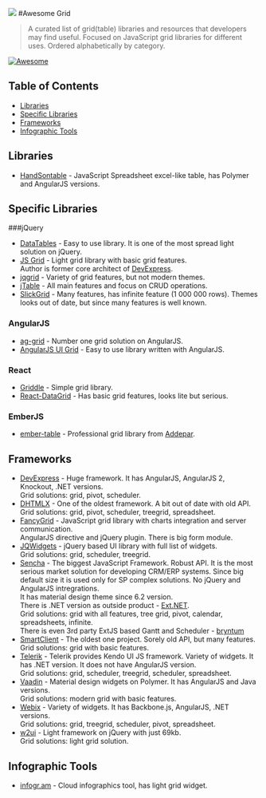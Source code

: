 ![](http://fancygrid.com/img/awesome.png)
#Awesome Grid

> A curated list of grid(table) libraries and resources that developers may find useful. Focused on JavaScript grid libraries for different uses. Ordered alphabetically by category.

[![Awesome](https://cdn.rawgit.com/sindresorhus/awesome/d7305f38d29fed78fa85652e3a63e154dd8e8829/media/badge.svg)](https://github.com/sindresorhus/awesome)

## Table of Contents
*  [Libraries](#libraries)
*  [Specific Libraries](#specific-libraries)
*  [Frameworks](#frameworks)
*  [Infographic Tools](#infographic-tools)

## Libraries
* [HandSontable](http://handsontable.com/) - JavaScript Spreadsheet excel-like table, has Polymer and AngularJS versions.

## Specific Libraries
###jQuery
* [DataTables](http://datatables.net/) - Easy to use library. It is one of the most spread light solution on jQuery.
* [JS Grid](http://js-grid.com/) - Light grid library with basic grid features.  
Author is former core architect of [DevExpress](http://js.devexpress.com/).
* [jqgrid](http://trirand.com/) - Variety of grid features, but not modern themes.
* [jTable](https://github.com/hikalkan/jtable) - All main features and focus on CRUD operations.
* [SlickGrid](https://github.com/mleibman/SlickGrid) - Many features, has infinite feature (1 000 000 rows). Themes looks out of date,
but since many features is well known.

### AngularJS
* [ag-grid](http://ag-grid.com/) - Number one grid solution on AngularJS.
* [AngularJS UI Grid](http://ui-grid.info/) - Easy to use library written with AngularJS.

### React
* [Griddle](http://griddlegriddle.github.io/Griddle/) - Simple grid library.
* [React-DataGrid](http://zippyui.com/react-datagrid/) - Has basic grid features, looks lite but serious.
  
### EmberJS
* [ember-table](https://github.com/addepar/ember-table) - Professional grid library from [Addepar](https://www.addepar.com/).  

## Frameworks
* [DevExpress](http://js.devexpress.com/) - Huge framework. It has AngularJS, AngularJS 2, Knockout, .NET versions.  
Grid solutions: grid, pivot, scheduler.
* [DHTMLX](http://dhtmlx.com/) - One of the oldest framework. A bit out of date with old API.  
Grid solutions: grid, pivot, scheduler, treegrid, spreadsheet.
* [FancyGrid](http://www.fancygrid.com/) - JavaScript grid library with charts integration and server communication.  
AngularJS directive and jQuery plugin. There is big form module.  
* [JQWidgets](http://www.jqwidgets.com/) - jQuery based UI library with full list of widgets.  
Grid solutions: grid, scheduler, treegrid.
* [Sencha](http://sencha.com/) - The biggest JavaScript Framework. Robust API. It is the most serious market solution for developing  CRM/ERP systems. Since big default size it is used only for SP complex solutions. No jQuery and AngularJS intregrations.  
It has material design theme since 6.2 version.  
There is .NET version as outside product - [Ext.NET](http://ext.net/).  
Grid solutions: grid with all features, tree grid, pivot, calendar, spreadsheets, infinite.  
There is even 3rd party ExtJS based Gantt and Scheduler - [bryntum](http://bryntum.com)
* [SmartClient](http://www.smartclient.com/) - The oldest one project. Sorely old API, but many features.  
Grid solutions: grid with basic features.
* [Telerik](http://www.telerik.com/) - Telerik provides Kendo UI JS framework. Variety of widgets. It has .NET version. It does not have AngularJS version.  
Grid solutions: grid, scheduler, treegrid, scheduler, spreadsheet.
* [Vaadin](http://vaadin.com/) - Material design widgets on Polymer. It has AngularJS and Java versions.  
Grid solutions: modern grid with basic features.
* [Webix](http://webix.com/) - Variety of widgets. It has Backbone.js, AngularJS, .NET versions.  
Grid solutions: grid, treegrid, scheduler, pivot, spreadsheet.
* [w2ui](http://w2ui.com/) - Light framework on jQuery with just 69kb.  
Grid solutions: light grid solution.

## Infographic Tools
* [infogr.am](http://infogr.am) - Cloud infographics tool, has light grid widget.
